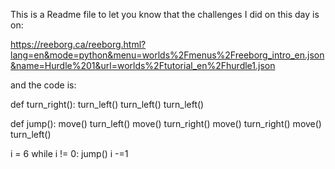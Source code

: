 This is a Readme file to let you know that the challenges I did on this day is on:

https://reeborg.ca/reeborg.html?lang=en&mode=python&menu=worlds%2Fmenus%2Freeborg_intro_en.json&name=Hurdle%201&url=worlds%2Ftutorial_en%2Fhurdle1.json

and the code is:

def turn_right():
    turn_left()
    turn_left()
    turn_left()

def jump():
    move()
    turn_left()
    move()
    turn_right()
    move()
    turn_right()
    move()
    turn_left()

i = 6
while i != 0:
    jump()
    i -=1

